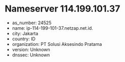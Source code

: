 # Nameserver 114.199.101.37

* as_number: 24525
* name: ip-114-199-101-37.netzap.net.id.
* city: Jakarta
* country: ID
* organization: PT Solusi Aksesindo Pratama
* version: Unknown
* dnssec: Unknown
